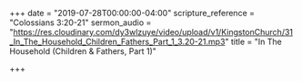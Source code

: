 +++
date = "2019-07-28T00:00:00-04:00"
scripture_reference = "Colossians 3:20-21"
sermon_audio = "https://res.cloudinary.com/dy3wlzuye/video/upload/v1/KingstonChurch/31_In_The_Household_Children_Fathers_Part_1_3.20-21.mp3"
title = "In The Household (Children & Fathers, Part 1)"

+++
